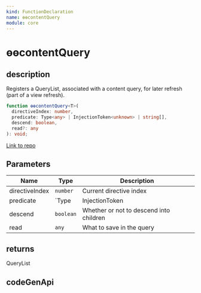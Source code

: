 ```yaml
---
kind: FunctionDeclaration
name: ɵɵcontentQuery
module: core
---
```


# ɵɵcontentQuery

## description

Registers a QueryList, associated with a content query, for later refresh (part of a view
refresh).

```ts
function ɵɵcontentQuery<T>(
  directiveIndex: number,
  predicate: Type<any> | InjectionToken<unknown> | string[],
  descend: boolean,
  read?: any
): void;
```

[Link to repo](https://github.com/timdeschryver/angular/blob/master/packages/core/src/render3/query.ts#L500-L506)

## Parameters

| Name           | Type       | Description                             |
| -------------- | ---------- | --------------------------------------- |
| directiveIndex | `number`   | Current directive index                 |
| predicate      | `Type<any> | InjectionToken<unknown>                 | string[]` | The type for which the query will search |
| descend        | `boolean`  | Whether or not to descend into children |
| read           | `any`      | What to save in the query               |

## returns

QueryList<T>

## codeGenApi
